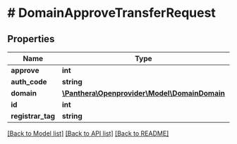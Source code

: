 # # DomainApproveTransferRequest

## Properties

Name | Type | Description | Notes
------------ | ------------- | ------------- | -------------
**approve** | **int** |  | [optional]
**auth_code** | **string** |  | [optional]
**domain** | [**\Panthera\Openprovider\Model\DomainDomain**](DomainDomain.md) |  | [optional]
**id** | **int** |  | [optional]
**registrar_tag** | **string** |  | [optional]

[[Back to Model list]](../../README.md#models) [[Back to API list]](../../README.md#endpoints) [[Back to README]](../../README.md)
